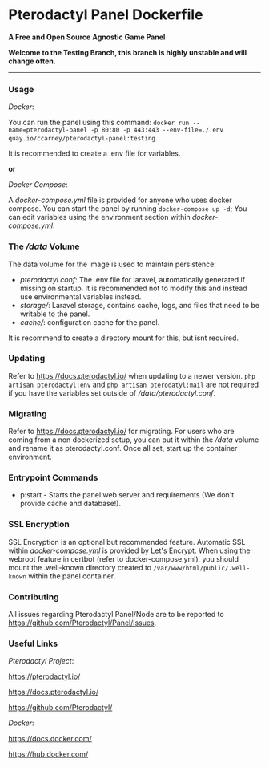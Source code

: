 # Pterodactyl Panel Dockerfile #
**A Free and Open Source Agnostic Game Panel**

**Welcome to the Testing Branch, this branch is highly unstable and will change often.**

----

### Usage ###

*Docker*:

You can run the panel using this command: `docker run --name=pterodactyl-panel -p 80:80 -p 443:443 --env-file=./.env quay.io/ccarney/pterodactyl-panel:testing`. 

It is recommended to create a .env file for variables.

__or__

*Docker Compose*:

A _docker-compose.yml_ file is provided for anyone who uses docker compose.
You can start the panel by running `docker-compose up -d`; You can edit variables using the environment section within _docker-compose.yml_.

### The _/data_ Volume ###

The data volume for the image is used to maintain persistence:

* *pterodactyl.conf*: The .env file for laravel, automatically generated if missing on startup. It is recommended not to modify this and instead use environmental variables instead.
* *storage/*: Laravel storage, contains cache, logs, and files that need to be writable to the panel.
* *cache/*: configuration cache for the panel.

It is recommend to create a directory mount for this, but isnt required.

### Updating ###

Refer to https://docs.pterodactyl.io/ when updating to a newer version. `php artisan pterodactyl:env` and `php artisan pterodatyl:mail` are not required if you have the variables set outside of */data/pterodactyl.conf*.

### Migrating ###

Refer to https://docs.pterodactyl.io/ for migrating. For users who are coming from a non dockerized setup, you can put it within the */data* volume and rename it as pterodactyl.conf. Once all set, start up the container environment.

### Entrypoint Commands ###

* p:start - Starts the panel web server and requirements (We don't provide cache and database!).

### SSL Encryption ###

SSL Encryption is an optional but recommended feature. Automatic SSL within *docker-compose.yml* is provided by Let's Encrypt. When using the webroot feature in certbot (refer to docker-compose.yml), you should mount the .well-known directory created to `/var/www/html/public/.well-known` within the panel container.

### Contributing ###

All issues regarding Pterodactyl Panel/Node are to be reported to https://github.com/Pterodactyl/Panel/issues.

### Useful Links ###

*Pterodactyl Project*:

https://pterodactyl.io/

https://docs.pterodactyl.io/

https://github.com/Pterodactyl/

*Docker*:

https://docs.docker.com/

https://hub.docker.com/
